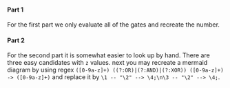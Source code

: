#### Part 1

For the first part we only evaluate all of the gates and recreate the number.

#### Part 2

For the second part it is somewhat easier to look up by hand. There are three easy candidates with `z` values. next you may recreate a mermaid diagram by using regex `([0-9a-z]+) ((?:OR)|(?:AND)|(?:XOR)) ([0-9a-z]+) -> ([0-9a-z]+)` and replace it by `\1 -- "\2" --> \4;\n\3 -- "\2" --> \4;`.
